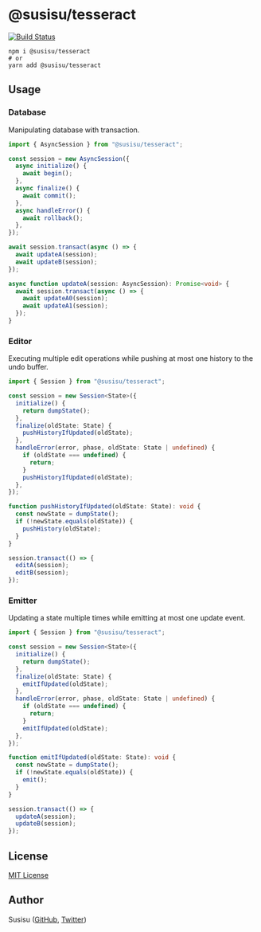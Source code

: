 # @susisu/tesseract

[![Build Status](https://travis-ci.com/susisu/tesseract.svg?branch=master)](https://travis-ci.com/susisu/tesseract)

``` shell
npm i @susisu/tesseract
# or
yarn add @susisu/tesseract
```

## Usage
### Database
Manipulating database with transaction.

``` typescript
import { AsyncSession } from "@susisu/tesseract";

const session = new AsyncSession({
  async initialize() {
    await begin();
  },
  async finalize() {
    await commit();
  },
  async handleError() {
    await rollback();
  },
});

await session.transact(async () => {
  await updateA(session);
  await updateB(session);
});

async function updateA(session: AsyncSession): Promise<void> {
  await session.transact(async () => {
    await updateA0(session);
    await updateA1(session);
  });
}
```

### Editor
Executing multiple edit operations while pushing at most one history to the undo buffer.

``` typescript
import { Session } from "@susisu/tesseract";

const session = new Session<State>({
  initialize() {
    return dumpState();
  },
  finalize(oldState: State) {
    pushHistoryIfUpdated(oldState);
  },
  handleError(error, phase, oldState: State | undefined) {
    if (oldState === undefined) {
      return;
    }
    pushHistoryIfUpdated(oldState);
  },
});

function pushHistoryIfUpdated(oldState: State): void {
  const newState = dumpState();
  if (!newState.equals(oldState)) {
    pushHistory(oldState);
  }
}

session.transact(() => {
  editA(session);
  editB(session);
});
```

### Emitter
Updating a state multiple times while emitting at most one update event.

``` typescript
import { Session } from "@susisu/tesseract";

const session = new Session<State>({
  initialize() {
    return dumpState();
  },
  finalize(oldState: State) {
    emitIfUpdated(oldState);
  },
  handleError(error, phase, oldState: State | undefined) {
    if (oldState === undefined) {
      return;
    }
    emitIfUpdated(oldState);
  },
});

function emitIfUpdated(oldState: State): void {
  const newState = dumpState();
  if (!newState.equals(oldState)) {
    emit();
  }
}

session.transact(() => {
  updateA(session);
  updateB(session);
});
```

## License

[MIT License](http://opensource.org/licenses/mit-license.php)

## Author

Susisu ([GitHub](https://github.com/susisu), [Twitter](https://twitter.com/susisu2413))
